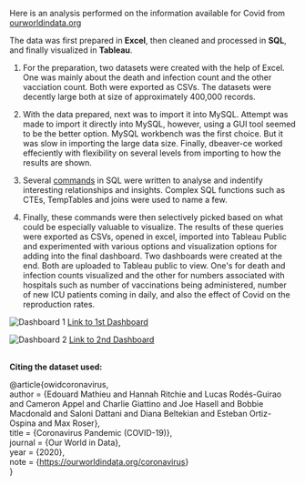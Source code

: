 Here is an analysis performed on the information available for Covid from [ourworldindata.org](https://ourworldindata.org/covid-deaths)

The data was first prepared in **Excel**, then cleaned and processed in **SQL**, and finally visualized in **Tableau**. 

1. For the preparation, two datasets were created with the help of Excel. One was mainly about the death and infection count and the other vacciation count. Both were exported as CSVs.
The datasets were decently large both at size of approximately 400,000 records. 

2. With the data prepared, next was to import it into MySQL. Attempt was made to import it directly into MySQL, however, using a GUI tool seemed to be the better option. MySQL workbench
was the first choice. But it was slow in importing the large data size. Finally, dbeaver-ce worked effeciently with flexibility on several levels from importing to how the results are shown.

3. Several [commands](https://github.com/AnirudhPenmatcha/CovidDataAnalysis/blob/main/CovidData.sql) in SQL were written to analyse and indentify interesting relationships and insights.
Complex SQL functions such as CTEs, TempTables and joins were used to name a few.

4. Finally, these commands were then selectively picked based on what could be especially valuable to visualize. The results of these queries were exported as CSVs, opened in excel,
imported into Tableau Public and experimented with various options and visualization options for adding into the final dashboard. Two dashboards were created at the end. Both are uploaded
to Tableau public to view. One's for death and infection counts visualized and the other for numbers associated with hospitals such as number of vaccinations being administered, number of
new ICU patients coming in daily, and also the effect of Covid on the reproduction rates. 

![Dashboard 1](https://github.com/AnirudhPenmatcha/CovidDataAnalysis/assets/53865153/1b998a23-22ec-4e7b-a725-3d92afc69b3e)
[Link to 1st Dashboard](https://public.tableau.com/views/CovidDashboard_17157168228460/Dashboard1?:language=en-US&:sid=&:display_count=n&:origin=viz_share_link)

![Dashboard 2](https://github.com/AnirudhPenmatcha/CovidDataAnalysis/assets/53865153/65fa6870-946a-4ef6-af27-4b944f0c3899)
[Link to 2nd Dashboard](https://public.tableau.com/views/CovidDashboard2_17157305622110/Dashboard2?:language=en-US&:sid=&:display_count=n&:origin=viz_share_link)

\
**Citing the dataset used:**

@article{owidcoronavirus,\
    author = {Edouard Mathieu and Hannah Ritchie and Lucas Rodés-Guirao and Cameron Appel and Charlie Giattino and Joe Hasell and Bobbie Macdonald and Saloni Dattani and Diana Beltekian and Esteban Ortiz-Ospina and Max Roser},\
    title = {Coronavirus Pandemic (COVID-19)},\
    journal = {Our World in Data},\
    year = {2020},\
    note = {<https://ourworldindata.org/coronavirus>}\
}
